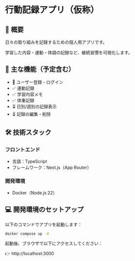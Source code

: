 # 行動記録アプリ（仮称）
## 📘 概要
日々の取り組みを記録するための個人用アプリです。

学習した内容・運動・体調の記録など、継続習慣を可視化します。
## 🚀 主な機能（予定含む）
- 🔐 ユーザー登録・ログイン
- ✅ 運動記録
- ✅ 学習内容メモ
- ✅ 体重記録
- ⏳ 日別/週別の記録表示
- ⏳ 記録の編集・削除
## 🛠 技術スタック
### フロントエンド
- 言語：TypeScript
- フレームワーク：Next.js（App Router）
### 開発環境
- Docker（Node.js 22）
## 💻 開発環境のセットアップ

以下のコマンドでアプリを起動します：
```bash
docker compose up -d
```
起動後、ブラウザで以下にアクセスしてください：

👉 http://localhost:3000

